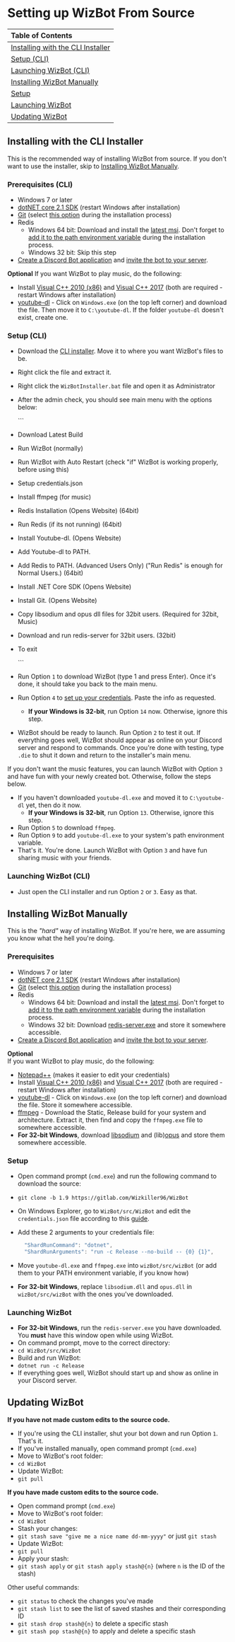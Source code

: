 # Setting up WizBot From Source

| Table of Contents |
| :--- |
| [Installing with the CLI Installer](from-source.md#installing-with-the-cli-installer) |
| [Setup \(CLI\)](from-source.md#setup-cli) |
| [Launching WizBot \(CLI\)](from-source.md#launching-wizbot-cli) |
| [Installing WizBot Manually](from-source.md#installing-wizbot-manually) |
| [Setup](from-source.md#setup) |
| [Launching WizBot](from-source.md#launching-wizbot) |
| [Updating WizBot](from-source.md#updating-wizbot) |

## Installing with the CLI Installer

This is the recommended way of installing WizBot from source. If you don't want to use the installer, skip to [Installing WizBot Manually](from-source.md#installing-wizbot-manually).

### Prerequisites \(CLI\)

* Windows 7 or later
* [dotNET core 2.1 SDK](https://www.microsoft.com/net/download/) \(restart Windows after installation\)
* [Git](https://git-scm.com/downloads) \(select [this option](https://i.imgur.com/zlWVTsi.png) during the installation process\)
* Redis
  * Windows 64 bit: Download and install the [latest msi](https://github.com/MicrosoftArchive/redis/releases/tag/win-3.0.504). Don't forget to [add it to the path environment variable](https://i.imgur.com/uUby6Xw.png) during the installation process.
  * Windows 32 bit: Skip this step 
* [Create a Discord Bot application](http://wizbot.readthedocs.io/en/latest/JSON%20Explanations/#creating-discord-bot-application) and [invite the bot to your server](http://wizbot.readthedocs.io/en/latest/JSON%20Explanations/#inviting-your-bot-to-your-server).

**Optional** If you want WizBot to play music, do the following:

* Install [Visual C++ 2010 \(x86\)](https://download.microsoft.com/download/1/6/5/165255E7-1014-4D0A-B094-B6A430A6BFFC/vcredist_x86.exe) and [Visual C++ 2017](https://support.microsoft.com/en-us/help/2977003/the-latest-supported-visual-c-downloads) \(both are required - restart Windows after installation\)
* [youtube-dl](https://rg3.github.io/youtube-dl/download.html) - Click on `Windows.exe` \(on the top left corner\) and download the file. Then move it to `C:\youtube-dl`. If the folder `youtube-dl` doesn't exist, create one.

### Setup \(CLI\)

* Download the [CLI installer](https://raw.githubusercontent.com/Wizkiller96/WizBotInstallerWin/1.9/WizBotInstaller.bat). Move it to where you want WizBot's files to be.
* Right click the file and extract it.
* Right click the `WizBotInstaller.bat` file and open it as Administrator
* After the admin check, you should see main menu with the options below:

  \`\`\`

* Download Latest Build
* Run WizBot \(normally\)
* Run WizBot with Auto Restart \(check "if" WizBot is working properly, before using this\)
* Setup credentials.json
* Install ffmpeg \(for music\)
* Redis Installation \(Opens Website\) \(64bit\)
* Run Redis \(if its not running\) \(64bit\)
* Install Youtube-dl. \(Opens Website\)
* Add Youtube-dl to PATH.
* Add Redis to PATH. \(Advanced Users Only\) \("Run Redis" is enough for Normal Users.\) \(64bit\)
* Install .NET Core SDK \(Opens Website\)
* Install Git. \(Opens Website\)
* Copy libsodium and opus dll files for 32bit users. \(Required for 32bit, Music\)
* Download and run redis-server for 32bit users. \(32bit\)
* To exit

  \`\`\`

* Run Option `1` to download WizBot \(type 1 and press Enter\). Once it's done, it should take you back to the main menu.
* Run Option `4` to [set up your credentials](http://wizbot.readthedocs.io/en/latest/JSON%20Explanations/). Paste the info as requested.
  * **If your Windows is 32-bit**, run Option `14` now. Otherwise, ignore this step.
* WizBot should be ready to launch. Run Option `2` to test it out. If everything goes well, WizBot should appear as online on your Discord server and respond to commands. Once you're done with testing, type `.die` to shut it down and return to the installer's main menu.

If you don't want the music features, you can launch WizBot with Option `3` and have fun with your newly created bot. Otherwise, follow the steps below.

* If you haven't downloaded `youtube-dl.exe` and moved it to `C:\youtube-dl` yet, then do it now.
  * **If your Windows is 32-bit**, run Option `13`. Otherwise, ignore this step.
* Run Option `5` to download `ffmpeg`.
* Run Option `9` to add `youtube-dl.exe` to your system's path environment variable.
* That's it. You're done. Launch WizBot with Option `3` and have fun sharing music with your friends.

### Launching WizBot \(CLI\)

* Just open the CLI installer and run Option `2` or `3`. Easy as that.

## Installing WizBot Manually

This is the _"hard"_ way of installing WizBot. If you're here, we are assuming you know what the hell you're doing.

### Prerequisites

* Windows 7 or later
* [dotNET core 2.1 SDK](https://www.microsoft.com/net/download/) \(restart Windows after installation\)
* [Git](https://git-scm.com/downloads) \(select [this option](https://i.imgur.com/zlWVTsi.png) during the installation process\)
* Redis
  * Windows 64 bit: Download and install the [latest msi](https://github.com/MicrosoftArchive/redis/releases/tag/win-3.0.504). Don't forget to [add it to the path environment variable](https://i.imgur.com/uUby6Xw.png) during the installation process.
  * Windows 32 bit: Download [redis-server.exe](https://github.com/Wizkiller96/WizBotFiles/blob/master/x86%20Prereqs/redis-server.exe?raw=true) and store it somewhere accessible.
* [Create a Discord Bot application](http://wizbot.readthedocs.io/en/latest/JSON%20Explanations/#creating-discord-bot-application) and [invite the bot to your server](http://wizbot.readthedocs.io/en/latest/JSON%20Explanations/#inviting-your-bot-to-your-server).

**Optional**  
If you want WizBot to play music, do the following:

* [Notepad++](https://notepad-plus-plus.org/) \(makes it easier to edit your credentials\)
* Install [Visual C++ 2010 \(x86\)](https://download.microsoft.com/download/1/6/5/165255E7-1014-4D0A-B094-B6A430A6BFFC/vcredist_x86.exe) and [Visual C++ 2017](https://support.microsoft.com/en-us/help/2977003/the-latest-supported-visual-c-downloads) \(both are required - restart Windows after installation\)
* [youtube-dl](https://rg3.github.io/youtube-dl/download.html) - Click on `Windows.exe` \(on the top left corner\) and download the file. Store it somewhere accessible.
* [ffmpeg](https://ffmpeg.zeranoe.com/builds/) - Download the Static, Release build for your system and architecture. Extract it, then find and copy the `ffmpeg.exe` file to somewhere accessible.
* **For 32-bit Windows**, download [libsodium](https://github.com/Wizkiller96/WizBotFiles/blob/master/x86%20Prereqs/WizBot_Music/libsodium.dll?raw=true) and \(lib\)[opus](https://github.com/Wizkiller96/WizBotFiles/blob/master/x86%20Prereqs/WizBot_Music/opus.dll?raw=true) and store them somewhere accessible.

### Setup

* Open command prompt \(`cmd.exe`\) and run the following command to download the source:
* `git clone -b 1.9 https://gitlab.com/Wizkiller96/WizBot`  
* On Windows Explorer, go to `WizBot/src/WizBot` and edit the `credentials.json` file according to this [guide](http://wizbot.readthedocs.io/en/latest/JSON%20Explanations/#setting-up-credentialsjson-file).
* Add these 2 arguments to your credentials file:

  ```javascript
    "ShardRunCommand": "dotnet",
    "ShardRunArguments": "run -c Release --no-build -- {0} {1}",
  ```

* Move `youtube-dl.exe` and `ffmpeg.exe` into `wizBot/src/wizBot` \(or add them to your PATH environment variable, if you know how\)
* **For 32-bit Windows**, replace `libsodium.dll` and `opus.dll` in `wizBot/src/wizBot` with the ones you've downloaded.

### Launching WizBot

* **For 32-bit Windows**, run the `redis-server.exe` you have downloaded. You **must** have this window open while using WizBot.
* On command prompt, move to the correct directory:
* `cd WizBot/src/WizBot`  
* Build and run WizBot:
* `dotnet run -c Release`  
* If everything goes well, WizBot should start up and show as online in your Discord server.

## Updating WizBot

**If you have not made custom edits to the source code.**

* If you're using the CLI installer, shut your bot down and run Option `1`. That's it.  
* If you've installed manually, open command prompt \(`cmd.exe`\)  
* Move to WizBot's root folder:  
* `cd WizBot`  
* Update WizBot:  
* `git pull`   

**If you have made custom edits to the source code.**

* Open command prompt \(`cmd.exe`\)  
* Move to WizBot's root folder:  
* `cd WizBot`  
* Stash your changes:  
* `git stash save "give me a nice name dd-mm-yyyy"` or just `git stash`  
* Update WizBot:  
* `git pull`  
* Apply your stash:  
* `git stash apply` or `git stash apply stash@{n}` \(where `n` is the ID of the stash\)  

Other useful commands:

* `git status` to check the changes you've made  
* `git stash list` to see the list of saved stashes and their corresponding ID  
* `git stash drop stash@{n}` to delete a specific stash  
* `git stash pop stash@{n}` to apply and delete a specific stash

